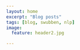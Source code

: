 ```yaml
---
layout: home
excerpt: "Blog posts"
tags: [blog, swubben, nlp]
image:
  feature: header2.jpg

---
```

